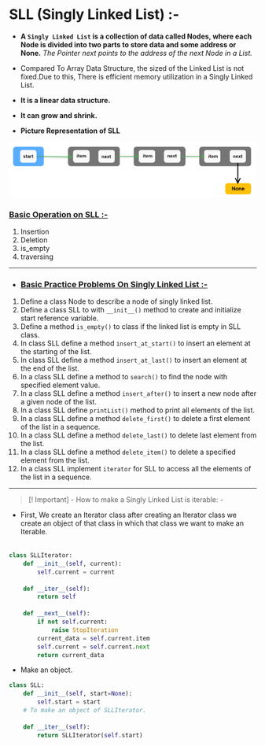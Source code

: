 # SLL (Singly Linked List) :- 

- **A `Singly Linked List` is a collection of data called Nodes, where each Node is divided into two parts to store 
  data 
  and some address or None.**
  _The Pointer next points to the address of the next Node in a List._
- Compared To Array Data Structure, the sized of the Linked List is not fixed.Due to this, There is efficient memory 
  utilization in a Singly Linked List.
- **It is a linear data structure.** 

- **It can grow and shrink.**
- **Picture Representation of SLL**

![img](image/Slice2.png)

### <ins>Basic Operation on SLL :- </ins>
1. Insertion
2. Deletion
3. is_empty
4. traversing
----------------
* ### <ins>Basic Practice Problems On Singly Linked List :- </ins>

1. Define a class Node to describe a node of singly linked list.
2. Define a class SLL to with `__init__()` method to create and initialize start reference variable.
3. Define a method `is_empty()` to class if the linked list is empty in SLL class.
4. In class SLL define a method `insert_at_start()` to insert an element at the starting of the list.
5. In class SLL define a method `insert_at_last()` to insert an element at the end of the list.
6. In a class SLL define a method to `search()` to find the node with specified element value.
7. In a class SLL define a method `insert_after()` to insert a new node after a given node of the list.
8. In a class SLL define  `printList()` method to print all elements of the list.
9. In a class SLL define a method `delete_first()` to delete a first element of the list in a sequence.
10. In a class SLL define a method `delete_last()` to delete last element from the list.
11. In a class SLL define a method `delete_item()` to delete a specified element from the list.
12. In a class SLL implement `iterator` for SLL to access all the elements of the list in a sequence.

-----------




>[! Important] -
> How to make a Singly Linked List is iterable: -

- First, We create an Iterator class after creating an Iterator class we create an object of that class in which that 
class we want to make an Iterable. 
```python

class SLLIterator:
    def __init__(self, current):
        self.current = current
        
    def __iter__(self):
        return self
    
    def __next__(self):
        if not self.current:
            raise StopIteration
        current_data = self.current.item
        self.current = self.current.next
        return current_data
```

- Make an object.
```python
class SLL:
    def __init__(self, start=None):
        self.start = start
    # To make an object of SLLIterator.
    
    def __iter__(self):
        return SLLIterator(self.start)
```
